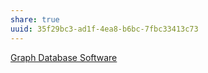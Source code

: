 ```yaml
---
share: true
uuid: 35f29bc3-ad1f-4ea8-b6bc-7fbc33413c73
---
```

[Graph Database Software](/d748dfb3-c097-40d1-8275-d5fe47e38f55)